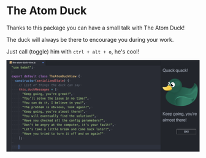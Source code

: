 # The Atom Duck

Thanks to this package you can have a small talk with The Atom Duck!

The duck will always be there to encourage you during your work.

Just call (toggle) him with `ctrl + alt + o`, he's cool!

![Duck](https://raw.githubusercontent.com/supercoincoin42/the-atom-duck/master/duck-message-example.png)
